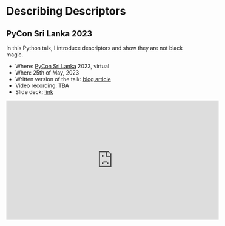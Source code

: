 # Describing Descriptors

## PyCon Sri Lanka 2023

In this Python talk, I introduce descriptors and show they are not black magic.

 - Where: [PyCon Sri Lanka](http://pycon.lk) 2023, virtual
 - When: 25th of May, 2023
 - Written version of the talk: [blog article][article]
 - Video recording: TBA
 - Slide deck: [link](https://github.com/mathspp/talks/blob/main/20230525_pycon_srilanka_describing_descriptors/slide_deck.pdf)

<div style="text-align:center">
<iframe width="560" height="315" src="https://www.youtube.com/embed/zCtyQS-c4dg?start=113" title="Describing descriptors" frameborder="0" allow="accelerometer; autoplay; clipboard-write; encrypted-media; gyroscope; picture-in-picture; web-share" allowfullscreen></iframe>
</div>


[article]: https://mathspp.com/blog/pydonts/describing-descriptors
